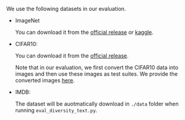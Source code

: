 We use the following datasets in our evaluation.

- ImageNet

  You can download it from the [official release](https://www.image-net.org/download.php) or [kaggle](https://www.kaggle.com/c/imagenet-object-localization-challenge/data).

- CIFAR10:

  You can download it from the [official release](https://www.cs.toronto.edu/~kriz/cifar.html).

  Note that in our evaluation, we first convert the CIFAR10 data into images and then use these images as test suites. We provide the converted images [here]().

- IMDB:

  The dataset will be auotmatically download in `./data` folder when running `eval_diversity_text.py`.
